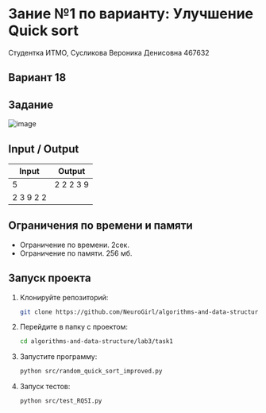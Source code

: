 # Зание №1 по варианту: Улучшение Quick sort
Студентка ИТМО,  Сусликова Вероника Денисовна 467632

## Вариант 18

## Задание 

![image](https://github.com/user-attachments/assets/58dd21f6-3345-4d8a-9ef5-9e5eacad0556)

## Input / Output 

| Input    | Output   |
|----------|----------|
|5         |2 2 2 3 9 |
|2 3 9 2 2 |          |

## Ограничения по времени и памяти

- Ограничение по времени. 2сек.
- Ограничение по памяти. 256 мб.


## Запуск проекта
1. Клонируйте репозиторий:
   ```bash
   git clone https://github.com/NeuroGirl/algorithms-and-data-structure.git
   ```
2. Перейдите в папку с проектом:
   ```bash
   cd algorithms-and-data-structure/lab3/task1
   
3. Запустите программу:
   ```bash
   python src/random_quick_sort_improved.py
   ```

4. Запуск тестов:
   ```bash
   python src/test_RQSI.py
   ```


